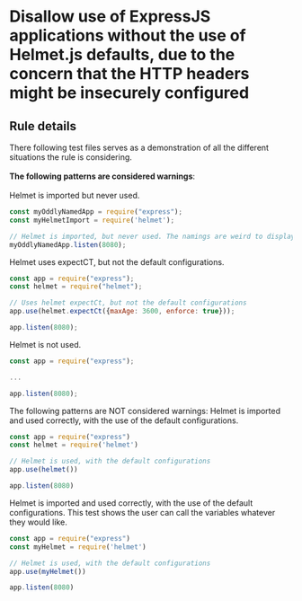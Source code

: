 # Disallow use of ExpressJS applications without the use of Helmet.js defaults, due to the concern that the HTTP headers might be insecurely configured

## Rule details
There following test files serves as a demonstration of all the different situations the rule is considering.
<br/><br/>
**The following patterns are considered warnings**:
<br/><br/>
Helmet is imported but never used.
```javascript
const myOddlyNamedApp = require("express");
const myHelmetImport = require('helmet');

// Helmet is imported, but never used. The namings are weird to display implementation versatility.
myOddlyNamedApp.listen(8080);
```

Helmet uses expectCT, but not the default configurations.
```javascript
const app = require("express");
const helmet = require("helmet");

// Uses helmet expectCt, but not the default configurations
app.use(helmet.expectCt({maxAge: 3600, enforce: true}));

app.listen(8080);
```

Helmet is not used.
```javascript
const app = require("express");

...

app.listen(8080);
```

The following patterns are NOT considered warnings:
Helmet is imported and used correctly, with the use of the default configurations.
```javascript
const app = require("express")
const helmet = require('helmet')

// Helmet is used, with the default configurations
app.use(helmet())

app.listen(8080)
```

Helmet is imported and used correctly, with the use of the default configurations. This test shows the user can call the variables whatever they would like.
```javascript
const app = require("express")
const myHelmet = require('helmet')

// Helmet is used, with the default configurations
app.use(myHelmet())

app.listen(8080)
```
